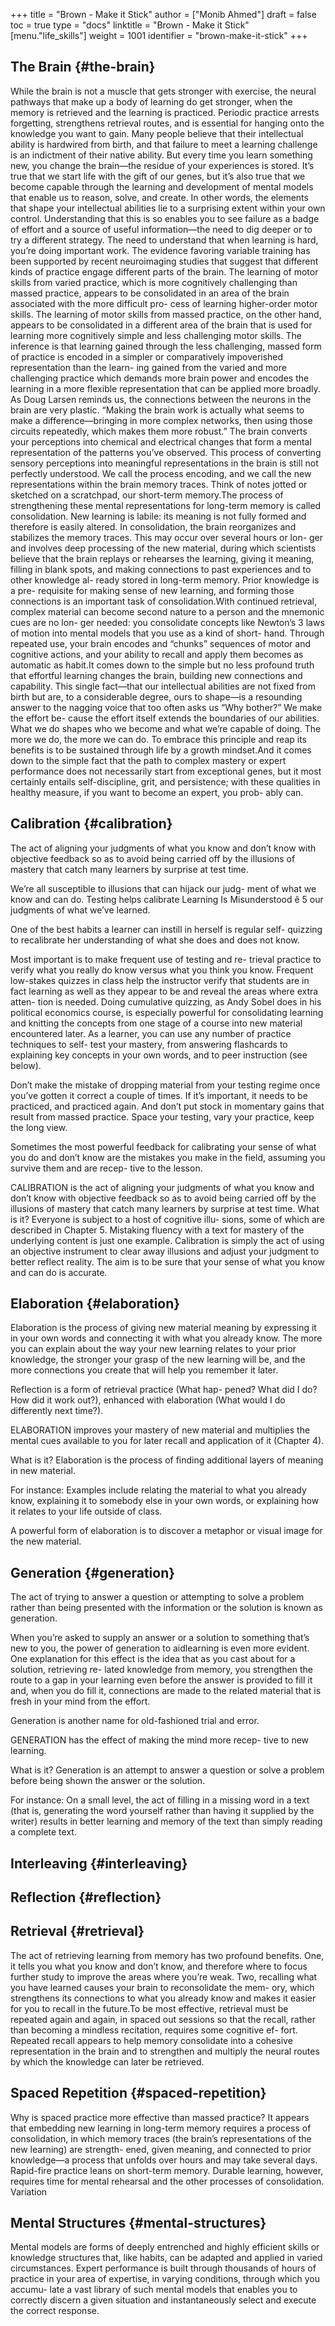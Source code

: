 +++
title = "Brown - Make it Stick"
author = ["Monib Ahmed"]
draft = false
toc = true
type = "docs"
linktitle = "Brown - Make it Stick"
[menu."life_skills"]
  weight = 1001
  identifier = "brown-make-it-stick"
+++

## The Brain {#the-brain}

While the brain is not a muscle that gets stronger with exercise,
the neural pathways that make up a body of learning do get
stronger, when the memory is retrieved and the learning is
practiced. Periodic practice arrests forgetting, strengthens
retrieval routes, and is essential for hanging onto the knowledge
you want to gain. Many people believe that their intellectual
ability is hardwired from birth, and that failure to meet a
learning challenge is an indictment of their native ability. But
every time you learn something new, you change the brain—the
residue of your experiences is stored. It’s true that we start
life with the gift of our genes, but it’s also true that we become
capable through the learning and development of mental models that
enable us to reason, solve, and create. In other words, the
elements that shape your intellectual abilities lie to a
surprising extent within your own control. Understanding that this
is so enables you to see failure as a badge of effort and a source
of useful information—the need to dig deeper or to try a different
strategy. The need to understand that when learning is hard,
you’re doing important work. The evidence favoring variable
training has been supported by recent neuroimaging studies that
suggest that different kinds of practice engage different parts of
the brain. The learning of motor skills from varied practice,
which is more cognitively challenging than massed practice,
appears to be consolidated in an area of the brain associated with
the more difficult pro- cess of learning higher-order motor
skills. The learning of motor skills from massed practice, on the
other hand, appears to be consolidated in a different area of the
brain that is used for learning more cognitively simple and less
challenging motor skills. The inference is that learning gained
through the less challenging, massed form of practice is encoded
in a simpler or comparatively impoverished representation than the
learn- ing gained from the varied and more challenging practice
which demands more brain power and encodes the learning in a more
flexible representation that can be applied more broadly. As Doug
Larsen reminds us, the connections between the neurons in the
brain are very plastic. “Making the brain work is actually what
seems to make a difference—bringing in more complex networks, then
using those circuits repeatedly, which makes them more robust.”
The brain converts your perceptions into chemical and electrical
changes that form a mental representation of the patterns you’ve
observed. This process of converting sensory perceptions into
meaningful representations in the brain is still not perfectly
understood. We call the process encoding, and we call the new
representations within the brain memory traces. Think of notes
jotted or sketched on a scratchpad, our short-term memory.The
process of strengthening these mental representations for
long-term memory is called consolidation. New learning is labile:
its meaning is not fully formed and therefore is easily
altered. In consolidation, the brain reorganizes and stabilizes
the memory traces. This may occur over several hours or lon- ger
and involves deep processing of the new material, during which
scientists believe that the brain replays or rehearses the
learning, giving it meaning, filling in blank spots, and making
connections to past experiences and to other knowledge al- ready
stored in long-term memory. Prior knowledge is a pre- requisite
for making sense of new learning, and forming those connections is
an important task of consolidation.With continued retrieval,
complex material can become second nature to a person and the
mnemonic cues are no lon- ger needed: you consolidate concepts
like Newton’s 3 laws of motion into mental models that you use as
a kind of short- hand. Through repeated use, your brain encodes
and “chunks” sequences of motor and cognitive actions, and your
ability to recall and apply them becomes as automatic as habit.It
comes down to the simple but no less profound truth that effortful
learning changes the brain, building new connections and
capability. This single fact—that our intellectual abilities are
not fixed from birth but are, to a considerable degree, ours to
shape—is a resounding answer to the nagging voice that too often
asks us “Why bother?” We make the effort be- cause the effort
itself extends the boundaries of our abilities. What we do shapes
who we become and what we’re capable of doing. The more we do, the
more we can do. To embrace this principle and reap its benefits is
to be sustained through life by a growth mindset.And it comes down
to the simple fact that the path to complex mastery or expert
performance does not necessarily start from exceptional genes, but
it most certainly entails self-discipline, grit, and persistence;
with these qualities in healthy measure, if you want to become an
expert, you prob- ably can.


## Calibration {#calibration}

The act of aligning your judgments of what you know and don’t know
with objective feedback so as to avoid being carried off by the
illusions of mastery that catch many learners by surprise at test
time.

We’re all susceptible to illusions that can hijack our judg- ment
of what we know and can do. Testing helps calibrate Learning Is
Misunderstood ê 5 our judgments of what we’ve learned.

One of the best habits a learner can instill in herself is regular
self- quizzing to recalibrate her understanding of what she does
and does not know.

Most important is to make frequent use of testing and re- trieval
practice to verify what you really do know versus what you think
you know. Frequent low-stakes quizzes in class help the instructor
verify that students are in fact learning as well as they appear
to be and reveal the areas where extra atten- tion is
needed. Doing cumulative quizzing, as Andy Sobel does in his
political economics course, is especially powerful for
consolidating learning and knitting the concepts from one stage of
a course into new material encountered later. As a learner, you
can use any number of practice techniques to self- test your
mastery, from answering flashcards to explaining key concepts in
your own words, and to peer instruction (see below).

Don’t make the mistake of dropping material from your testing
regime once you’ve gotten it correct a couple of times. If it’s
important, it needs to be practiced, and practiced again. And
don’t put stock in momentary gains that result from massed
practice. Space your testing, vary your practice, keep the long
view.

Sometimes the most powerful feedback for calibrating your sense of
what you do and don’t know are the mistakes you make in the field,
assuming you survive them and are recep- tive to the lesson.

CALIBRATION is the act of aligning your judgments of what you know
and don’t know with objective feedback so as to avoid being
carried off by the illusions of mastery that catch many learners
by surprise at test time.  What is it? Everyone is subject to a
host of cognitive illu- sions, some of which are described in
Chapter 5. Mistaking fluency with a text for mastery of the
underlying content is just one example. Calibration is simply the
act of using an objective instrument to clear away illusions and
adjust your judgment to better reflect reality. The aim is to be
sure that your sense of what you know and can do is accurate.


## Elaboration {#elaboration}

Elaboration is the process of giving new material meaning by
expressing it in your own words and connecting it with what you
already know. The more you can explain about the way your new
learning relates to your prior knowledge, the stronger your grasp
of the new learning will be, and the more connections you create
that will help you remember it later.

Reflection is a form of retrieval practice (What hap- pened? What
did I do? How did it work out?), enhanced with elaboration (What
would I do differently next time?).

ELABORATION improves your mastery of new material and multiplies
the mental cues available to you for later recall and application
of it (Chapter 4).

What is it? Elaboration is the process of finding additional
layers of meaning in new material.

For instance: Examples include relating the material to what you
already know, explaining it to somebody else in your own words, or
explaining how it relates to your life outside of class.

A powerful form of elaboration is to discover a metaphor or visual
image for the new material.


## Generation {#generation}

The act of trying to answer a question or attempting to solve a
problem rather than being presented with the information or the
solution is known as generation.

When you’re asked to supply an answer or a solution to something
that’s new to you, the power of generation to aidlearning is even
more evident. One explanation for this effect is the idea that as
you cast about for a solution, retrieving re- lated knowledge from
memory, you strengthen the route to a gap in your learning even
before the answer is provided to fill it and, when you do fill it,
connections are made to the related material that is fresh in your
mind from the effort.

Generation is another name for old-fashioned trial and error.

GENERATION has the effect of making the mind more recep- tive to
new learning.

What is it? Generation is an attempt to answer a question or solve
a problem before being shown the answer or the solution.

For instance: On a small level, the act of filling in a missing
word in a text (that is, generating the word yourself rather than
having it supplied by the writer) results in better learning and
memory of the text than simply reading a complete text.


## Interleaving {#interleaving}


## Reflection {#reflection}


## Retrieval {#retrieval}

The act of retrieving learning from memory has two profound
benefits. One, it tells you what you know and don’t know, and
therefore where to focus further study to improve the areas where
you’re weak. Two, recalling what you have learned causes your
brain to reconsolidate the mem- ory, which strengthens its
connections to what you already know and makes it easier for you
to recall in the future.To be most effective, retrieval must be
repeated again and again, in spaced out sessions so that the
recall, rather than becoming a mindless recitation, requires some
cognitive ef- fort. Repeated recall appears to help memory
consolidate into a cohesive representation in the brain and to
strengthen and multiply the neural routes by which the knowledge
can later be retrieved.


## Spaced Repetition {#spaced-repetition}

Why is spaced practice more effective than massed practice? It
appears that embedding new learning in long-term memory requires a
process of consolidation, in which memory traces (the brain’s
representations of the new learning) are strength- ened, given
meaning, and connected to prior knowledge—a process that unfolds
over hours and may take several days. Rapid-fire practice leans on
short-term memory. Durable learning, however, requires time for
mental rehearsal and the other processes of consolidation.
Variation


## Mental Structures {#mental-structures}

Mental models are forms of deeply entrenched and highly efficient
skills or knowledge structures that, like habits, can be adapted
and applied in varied circumstances. Expert performance is built
through thousands of hours of practice in your area of expertise,
in varying conditions, through which you accumu- late a vast
library of such mental models that enables you to correctly
discern a given situation and instantaneously select and execute
the correct response.